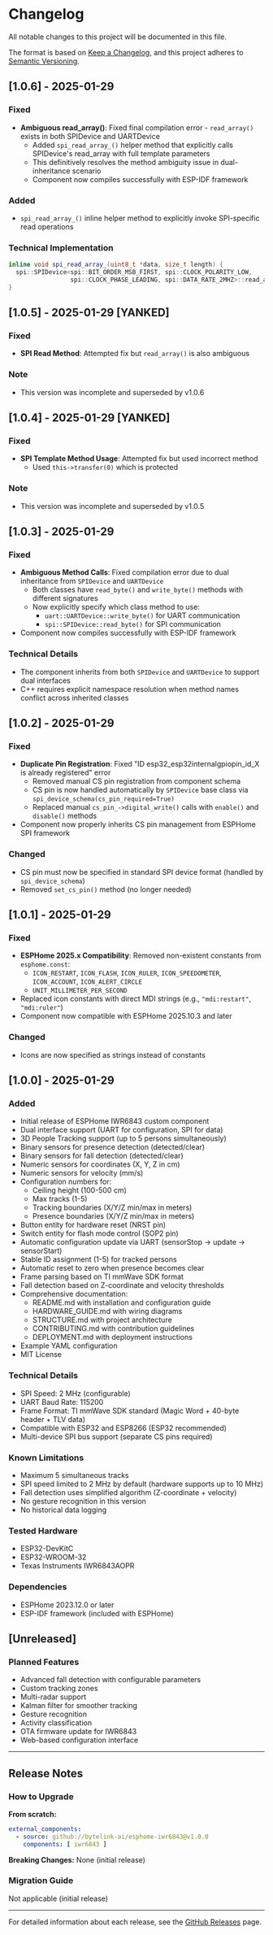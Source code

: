 # Changelog

All notable changes to this project will be documented in this file.

The format is based on [Keep a Changelog](https://keepachangelog.com/en/1.0.0/),
and this project adheres to [Semantic Versioning](https://semver.org/spec/v2.0.0.html).

## [1.0.6] - 2025-01-29

### Fixed
- **Ambiguous read_array()**: Fixed final compilation error - `read_array()` exists in both SPIDevice and UARTDevice
  - Added `spi_read_array_()` helper method that explicitly calls SPIDevice's read_array with full template parameters
  - This definitively resolves the method ambiguity issue in dual-inheritance scenario
  - Component now compiles successfully with ESP-IDF framework

### Added
- `spi_read_array_()` inline helper method to explicitly invoke SPI-specific read operations

### Technical Implementation
```cpp
inline void spi_read_array_(uint8_t *data, size_t length) {
  spi::SPIDevice<spi::BIT_ORDER_MSB_FIRST, spi::CLOCK_POLARITY_LOW,
                 spi::CLOCK_PHASE_LEADING, spi::DATA_RATE_2MHZ>::read_array(data, length);
}
```

## [1.0.5] - 2025-01-29 [YANKED]

### Fixed
- **SPI Read Method**: Attempted fix but `read_array()` is also ambiguous

### Note
- This version was incomplete and superseded by v1.0.6

## [1.0.4] - 2025-01-29 [YANKED]

### Fixed
- **SPI Template Method Usage**: Attempted fix but used incorrect method
  - Used `this->transfer(0)` which is protected

### Note
- This version was incomplete and superseded by v1.0.5

## [1.0.3] - 2025-01-29

### Fixed
- **Ambiguous Method Calls**: Fixed compilation error due to dual inheritance from `SPIDevice` and `UARTDevice`
  - Both classes have `read_byte()` and `write_byte()` methods with different signatures
  - Now explicitly specify which class method to use:
    - `uart::UARTDevice::write_byte()` for UART communication
    - `spi::SPIDevice::read_byte()` for SPI communication
- Component now compiles successfully with ESP-IDF framework

### Technical Details
- The component inherits from both `SPIDevice` and `UARTDevice` to support dual interfaces
- C++ requires explicit namespace resolution when method names conflict across inherited classes

## [1.0.2] - 2025-01-29

### Fixed
- **Duplicate Pin Registration**: Fixed "ID esp32_esp32internalgpiopin_id_X is already registered" error
  - Removed manual CS pin registration from component schema
  - CS pin is now handled automatically by `SPIDevice` base class via `spi_device_schema(cs_pin_required=True)`
  - Replaced manual `cs_pin_->digital_write()` calls with `enable()` and `disable()` methods
- Component now properly inherits CS pin management from ESPHome SPI framework

### Changed
- CS pin must now be specified in standard SPI device format (handled by `spi_device_schema`)
- Removed `set_cs_pin()` method (no longer needed)

## [1.0.1] - 2025-01-29

### Fixed
- **ESPHome 2025.x Compatibility**: Removed non-existent constants from `esphome.const`:
  - `ICON_RESTART`, `ICON_FLASH`, `ICON_RULER`, `ICON_SPEEDOMETER`, `ICON_ACCOUNT`, `ICON_ALERT_CIRCLE`
  - `UNIT_MILLIMETER_PER_SECOND`
- Replaced icon constants with direct MDI strings (e.g., `"mdi:restart"`, `"mdi:ruler"`)
- Component now compatible with ESPHome 2025.10.3 and later

### Changed
- Icons are now specified as strings instead of constants

## [1.0.0] - 2025-01-29

### Added
- Initial release of ESPHome IWR6843 custom component
- Dual interface support (UART for configuration, SPI for data)
- 3D People Tracking support (up to 5 persons simultaneously)
- Binary sensors for presence detection (detected/clear)
- Binary sensors for fall detection (detected/clear)
- Numeric sensors for coordinates (X, Y, Z in cm)
- Numeric sensors for velocity (mm/s)
- Configuration numbers for:
  - Ceiling height (100-500 cm)
  - Max tracks (1-5)
  - Tracking boundaries (X/Y/Z min/max in meters)
  - Presence boundaries (X/Y/Z min/max in meters)
- Button entity for hardware reset (NRST pin)
- Switch entity for flash mode control (SOP2 pin)
- Automatic configuration update via UART (sensorStop → update → sensorStart)
- Stable ID assignment (1-5) for tracked persons
- Automatic reset to zero when presence becomes clear
- Frame parsing based on TI mmWave SDK format
- Fall detection based on Z-coordinate and velocity thresholds
- Comprehensive documentation:
  - README.md with installation and configuration guide
  - HARDWARE_GUIDE.md with wiring diagrams
  - STRUCTURE.md with project architecture
  - CONTRIBUTING.md with contribution guidelines
  - DEPLOYMENT.md with deployment instructions
- Example YAML configuration
- MIT License

### Technical Details
- SPI Speed: 2 MHz (configurable)
- UART Baud Rate: 115200
- Frame Format: TI mmWave SDK standard (Magic Word + 40-byte header + TLV data)
- Compatible with ESP32 and ESP8266 (ESP32 recommended)
- Multi-device SPI bus support (separate CS pins required)

### Known Limitations
- Maximum 5 simultaneous tracks
- SPI speed limited to 2 MHz by default (hardware supports up to 10 MHz)
- Fall detection uses simplified algorithm (Z-coordinate + velocity)
- No gesture recognition in this version
- No historical data logging

### Tested Hardware
- ESP32-DevKitC
- ESP32-WROOM-32
- Texas Instruments IWR6843AOPR

### Dependencies
- ESPHome 2023.12.0 or later
- ESP-IDF framework (included with ESPHome)

## [Unreleased]

### Planned Features
- Advanced fall detection with configurable parameters
- Custom tracking zones
- Multi-radar support
- Kalman filter for smoother tracking
- Gesture recognition
- Activity classification
- OTA firmware update for IWR6843
- Web-based configuration interface

---

## Release Notes

### How to Upgrade

**From scratch:**
```yaml
external_components:
  - source: github://bytelink-ai/esphome-iwr6843@v1.0.0
    components: [ iwr6843 ]
```

**Breaking Changes:**
None (initial release)

### Migration Guide
Not applicable (initial release)

---

For detailed information about each release, see the [GitHub Releases](https://github.com/bytelink-ai/esphome-iwr6843/releases) page.

